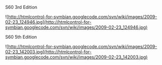 S60 3rd Edition

![http://htmlcontrol-for-symbian.googlecode.com/svn/wiki/images/2009-02-23_124946.jpg](http://htmlcontrol-for-symbian.googlecode.com/svn/wiki/images/2009-02-23_124946.jpg)

S60 5th Edition

![http://htmlcontrol-for-symbian.googlecode.com/svn/wiki/images/2009-02-23_142003.jpg](http://htmlcontrol-for-symbian.googlecode.com/svn/wiki/images/2009-02-23_142003.jpg)